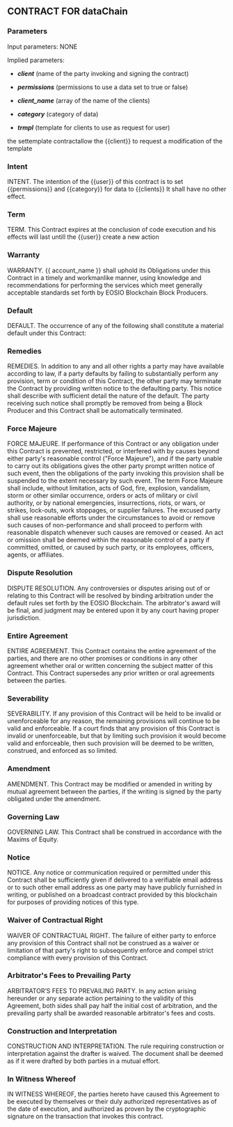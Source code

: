 ## CONTRACT FOR dataChain

### Parameters
Input parameters: NONE

Implied parameters: 

* _**client**_ (name of the party invoking and signing the contract)

* _**permissions**_ (permissions to use a data set to true or false)

* _**client_name**_ (array of the name of the clients)
* _**category**_ (category of data)
* _**trmpl**_ (template for clients to use as request for user)


the settemplate contractallow the {{client}} to request a modification of the template

### Intent
INTENT. The intention of the {{user}} of this contract is to  set {{permissions}} and {{category}} for data to {{clients}}
 It shall have no other effect.

### Term
TERM. This Contract expires at the conclusion of code execution and his effects will last untill the {{user}} create a new action

### Warranty
WARRANTY. {{ account_name }} shall uphold its Obligations under this Contract in a timely and workmanlike manner, using knowledge and recommendations for performing the services which meet generally acceptable standards set forth by EOSIO Blockchain Block Producers.

### Default
DEFAULT. The occurrence of any of the following shall constitute a material default under this Contract: 

### Remedies
REMEDIES. In addition to any and all other rights a party may have available according to law, if a party defaults by failing to substantially perform any provision, term or condition of this Contract, the other party may terminate the Contract by providing written notice to the defaulting party. This notice shall describe with sufficient detail the nature of the default. The party receiving such notice shall promptly be removed from being a Block Producer and this Contract shall be automatically terminated. 

### Force Majeure
FORCE MAJEURE. If performance of this Contract or any obligation under this Contract is prevented, restricted, or interfered with by causes beyond either party's reasonable control ("Force Majeure"), and if the party unable to carry out its obligations gives the other party prompt written notice of such event, then the obligations of the party invoking this provision shall be suspended to the extent necessary by such event. The term Force Majeure shall include, without limitation, acts of God, fire, explosion, vandalism, storm or other similar occurrence, orders or acts of military or civil authority, or by national emergencies, insurrections, riots, or wars, or strikes, lock-outs, work stoppages, or supplier failures. The excused party shall use reasonable efforts under the circumstances to avoid or remove such causes of non-performance and shall proceed to perform with reasonable dispatch whenever such causes are removed or ceased. An act or omission shall be deemed within the reasonable control of a party if committed, omitted, or caused by such party, or its employees, officers, agents, or affiliates. 

### Dispute Resolution
DISPUTE RESOLUTION. Any controversies or disputes arising out of or relating to this Contract will be resolved by binding arbitration under the default rules set forth by the EOSIO Blockchain. The arbitrator's award will be final, and judgment may be entered upon it by any court having proper jurisdiction. 

### Entire Agreement
ENTIRE AGREEMENT. This Contract contains the entire agreement of the parties, and there are no other promises or conditions in any other agreement whether oral or written concerning the subject matter of this Contract. This Contract supersedes any prior written or oral agreements between the parties. 

### Severability
SEVERABILITY. If any provision of this Contract will be held to be invalid or unenforceable for any reason, the remaining provisions will continue to be valid and enforceable. If a court finds that any provision of this Contract is invalid or unenforceable, but that by limiting such provision it would become valid and enforceable, then such provision will be deemed to be written, construed, and enforced as so limited. 

### Amendment
AMENDMENT. This Contract may be modified or amended in writing by mutual agreement between the parties, if the writing is signed by the party obligated under the amendment. 

### Governing Law
GOVERNING LAW. This Contract shall be construed in accordance with the Maxims of Equity. 

### Notice
NOTICE. Any notice or communication required or permitted under this Contract shall be sufficiently given if delivered to a verifiable email address or to such other email address as one party may have publicly furnished in writing, or published on a broadcast contract provided by this blockchain for purposes of providing notices of this type. 

### Waiver of Contractual Right
WAIVER OF CONTRACTUAL RIGHT. The failure of either party to enforce any provision of this Contract shall not be construed as a waiver or limitation of that party's right to subsequently enforce and compel strict compliance with every provision of this Contract. 

### Arbitrator's Fees to Prevailing Party
ARBITRATOR’S FEES TO PREVAILING PARTY. In any action arising hereunder or any separate action pertaining to the validity of this Agreement, both sides shall pay half the initial cost of arbitration, and the prevailing party shall be awarded reasonable arbitrator's fees and costs.

### Construction and Interpretation
CONSTRUCTION AND INTERPRETATION. The rule requiring construction or interpretation against the drafter is waived. The document shall be deemed as if it were drafted by both parties in a mutual effort. 

### In Witness Whereof
IN WITNESS WHEREOF, the parties hereto have caused this Agreement to be executed by themselves or their duly authorized representatives as of the date of execution, and authorized as proven by the cryptographic signature on the transaction that invokes this contract.